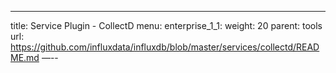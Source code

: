 ---
title: Service Plugin - CollectD
menu:
  enterprise_1_1:
    weight: 20
    parent: tools
    url: https://github.com/influxdata/influxdb/blob/master/services/collectd/README.md
—--

